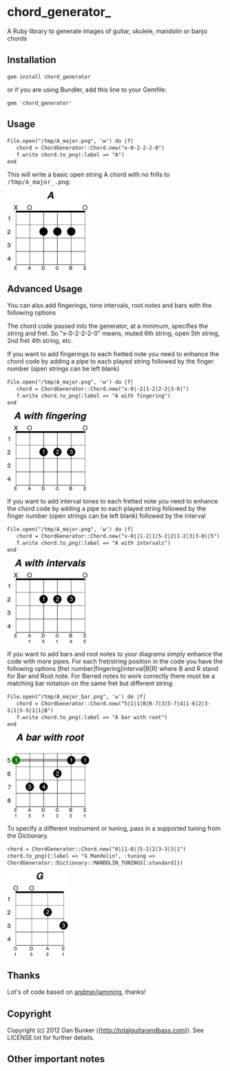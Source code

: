 chord_generator_
===

A Ruby library to generate images of guitar, ukulele, mandolin or banjo chords

Installation
---

    gem install chord_generator

or if you are using Bundler, add this line to your Gemfile:

    gem 'chord_generator'
    
Usage
---

    File.open("/tmp/A_major.png", 'w') do |f|
       chord = ChordGenerator::Chord.new("x-0-2-2-2-0")
       f.write chord.to_png(:label => "A")
    end

This will write a basic open string A chord with no frills to <tt>/tmp/A_major_.png</tt>:

![A - Major](https://github.com/dlbunker/chord_generator/raw/master/examples/A.png)

Advanced Usage
---

You can also add fingerings, tone intervals, root notes and bars with the following options

The chord code passed into the generator, at a minimum, specifies the string and fret.  So "x-0-2-2-2-0" means, muted 6th string, open 5th string, 2nd fret 4th string, etc.

If you want to add fingerings to each fretted note you need to enhance the chord code by adding a pipe to each played string followed by the finger number (open strings can be left blank)
    
	File.open("/tmp/A_major.png", 'w') do |f|
	   chord = ChordGenerator::Chord.new("x-0|-2|1-2|2-2|3-0|")
	   f.write chord.to_png(:label => "A with fingering")
	end

![A - with fingering](https://github.com/dlbunker/chord_generator/raw/master/examples/A_with_fingering.png)


If you want to add interval tones to each fretted note you need to enhance the chord code by adding a pipe to each played string followed by the finger number (open strings can be left blank) followed by the interval
    
	File.open("/tmp/A_major.png", 'w') do |f|
	   chord = ChordGenerator::Chord.new("x-0||1-2|1|5-2|2|1-2|3|3-0||5")
	   f.write chord.to_png(:label => "A with intervals")
	end

![A - with intervals](https://github.com/dlbunker/chord_generator/raw/master/examples/A_with_intervals.png)

If you want to add bars and root notes to your diagrams simply enhance the code with more pipes.  For each fret/string position in the code you have the following options (fret number|fingering|interval|B|R) where B and R stand for Bar and Root note.  For Barred notes to work correctly there must be a matching bar notation on the same fret but different string.
    
	File.open("/tmp/A_major_bar.png", 'w') do |f|
	   chord = ChordGenerator::Chord.new("5|1|1|B|R-7|3|5-7|4|1-6|2|3-5|1|5-5|1|1|B")
	   f.write chord.to_png(:label => "A bar with root")
	end

![A - bar with root](https://github.com/dlbunker/chord_generator/raw/master/examples/A_bar_with_root.png)
	
To specify a different instrument or tuning, pass in a supported tuning from the Dictionary.

    chord = ChordGenerator::Chord.new("0||1-0||5-2|2|3-3|3|1")
    chord.to_png({:label => "G Mandolin", :tuning => ChordGenerator::Dictionary::MANDOLIN_TUNINGS[:standard]})

![G - mandolin](https://github.com/dlbunker/chord_generator/raw/master/examples/G.png)

Thanks
---

Lot's of code based on [andmej/jamming](https://github.com/andmej/jamming), thanks!

 
Copyright
---

Copyright (c) 2012 Dan Bunker ((http://totalguitarandbass.com)). See LICENSE.txt for
further details.

Other important notes
---


